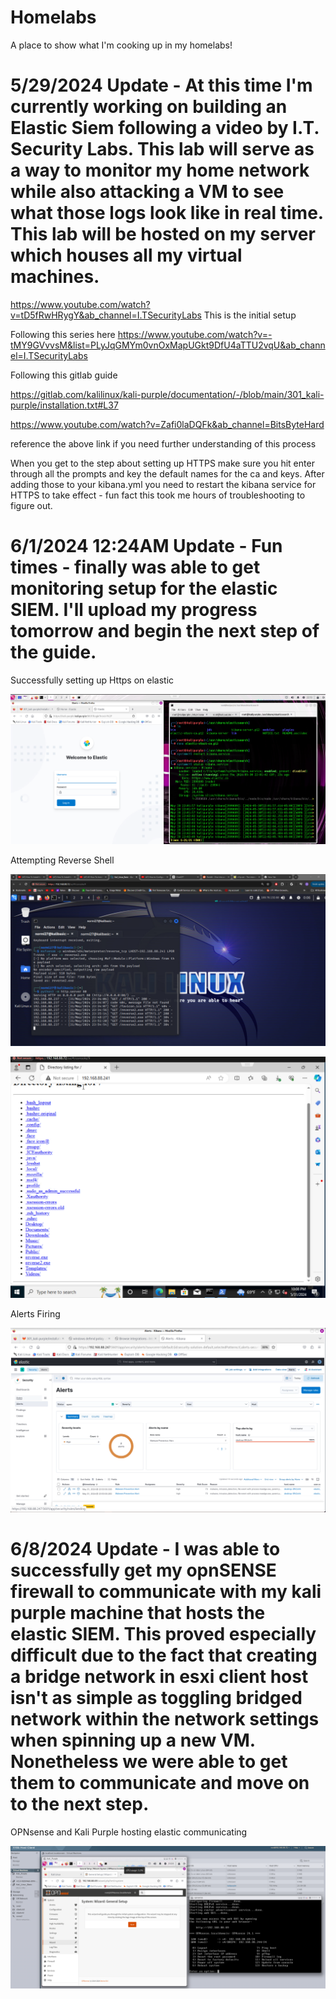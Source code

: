 # Homelabs
A place to show what I'm cooking up in my homelabs!

# 5/29/2024 Update - At this time I'm currently working on building an Elastic Siem following a video by I.T. Security Labs. This lab will serve as a way to monitor my home network while also attacking a VM to see what those logs look like in real time. This lab will be hosted on my server which houses all my virtual machines.


https://www.youtube.com/watch?v=tD5fRwHRygY&ab_channel=I.TSecurityLabs This is the initial setup

Following this series here https://www.youtube.com/watch?v=-tMY9GVvvsM&list=PLyJqGMYm0vnOxMapUGkt9DfU4aTTU2vqU&ab_channel=I.TSecurityLabs


Following this gitlab guide

https://gitlab.com/kalilinux/kali-purple/documentation/-/blob/main/301_kali-purple/installation.txt#L37

https://www.youtube.com/watch?v=Zafi0laDQFk&ab_channel=BitsByteHard 

reference the above link if you need further understanding of this process


When you get to the step about setting up HTTPS make sure you hit enter through all the prompts and key the default names for the ca and keys. After adding those to your kibana.yml you need to restart the kibana service for HTTPS to take effect - fun fact this took me hours of troubleshooting to figure out.

# 6/1/2024 12:24AM Update - Fun times - finally was able to get monitoring setup for the elastic SIEM. I'll upload my progress tomorrow and begin the next step of the guide.

Successfully setting up Https on elastic

![image](https://github.com/Norman-Smith-CSJ/Homelabs/blob/main/%5BIn%20Progress%5D%20Elastic%20SIEM/images/Success.png)

Attempting Reverse Shell

![image](https://github.com/Norman-Smith-CSJ/Homelabs/blob/main/%5BIn%20Progress%5D%20Elastic%20SIEM/images/Attempting_Reverse_Shell.png)

![image](https://github.com/Norman-Smith-CSJ/Homelabs/blob/main/%5BIn%20Progress%5D%20Elastic%20SIEM/images/Hosting_Reverse_Shell.png)

Alerts Firing

![image](https://github.com/Norman-Smith-CSJ/Homelabs/blob/main/%5BIn%20Progress%5D%20Elastic%20SIEM/images/Alerts_Firing.png)



# 6/8/2024 Update - I was able to successfully get my opnSENSE firewall to communicate with my kali purple machine that hosts the elastic SIEM. This proved especially difficult due to the fact that creating a bridge network in esxi client host isn't as simple as toggling bridged network within the network settings when spinning up a new VM. Nonetheless we were able to get them to communicate and move on to the next step.

OPNsense and Kali Purple hosting elastic communicating

![image](https://github.com/Norman-Smith-CSJ/Homelabs/blob/main/%5BIn%20Progress%5D%20Elastic%20SIEM/images/OPNsense_and_kali.png)
